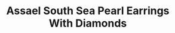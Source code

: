 ---
title: Assael South Sea Pearl Earrings With Diamonds
description: |

specs: |
  South Sea cultured Pearl Earrings with Diamonds, Two Pearls, 13.5 x 13.5mm, 2 Diamonds .83 ctw.
images:
  - image_path: /uploads/assael-south-sea-pearl-earrings-with-diamonds.jpg
_category:
order_number: 4
categories:
  - earrings
---